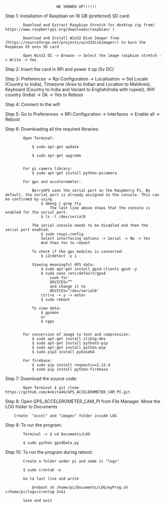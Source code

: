 						   WE SHOWED UP!!!!!!
									
Step 1: Installation of Raspbian on 16 GB (preferred) SD card:

			Download and Extract Raspbian Stretch for desktop zip from( https://www.raspberrypi.org/downloads/raspbian/ )
			
			Download and Install Win32 Disk Imager from (https://sourceforge.net/projects/win32diskimager/) to burn the Raspbian OS onto SD card
			
			Open Win32 DI -> Browse -> Select the image raspbian stretch -> Write -> Yes
			

Step 2: Insert the card in RPi and power it up (5v DC)


Step 3: Preferences -> Rpi Configuration -> Localisation -> Set Locale (Country to India), Timezone (Area to Indian and Location to Maldives), Keyboard (Country to India and Variant to English(India with rupee)), Wifi country (India) -> Ok -> Yes to Reboot


Step 4: Connect to the wifi


Step 5: Go to Preferences -> RPi Configuration -> Interfaces -> Enable all -> Reboot


Step 6: Downloading all the required libraries:

			Open Terminal:
			
				$ sudo apt-get update
				
				$ sudo apt-get upgrade
				
				
			For pi camera library:
				$ sudo apt-get install python-picamera
				
			For gps and accelerometer:
			
				BerryGPS uses the serial port on the Raspberry Pi. By default, the serial port is already assigned to the console. This can be confirmed by using
					$ dmesg | grep tty
						The last line above shows that the console is enabled for the serial port.
					$ ls -l /dev/serial0
					
				The serial console needs to be disabled and then the serial port enabled.		
					$ sudo raspi-config
					Select interfacing options -> Serial -> No -> Yes
					And then Yes to reboot
						
				To check if the gps modules is connected:
					$ i2cdetect -y 1
				
				Viewing meaningful GPS data:
					$ sudo apt-get install gpsd-clients gpsd -y
					$ sudo nano /etc/default/gpsd
						Look for
						DEVICES=””
						and change it to
						DEVICES=”/dev/serial0″
					ctrl+x -> y -> enter
					$ sudo reboot
					
				To view data:
					$ gpsmon
					or
					$ cgps
				
				
			For conversion of image to text and compression:
				$ sudo apt-get install zlib1g-dev
				$ sudo apt-get install python3-pip
				$ sudo apt-get install python-pip
				$ sudo pip3 install pybase64
			
			For firebase:
				$ sudo pip install requests==2.12.4
				$ sudo pip install python-firebase
			

Step 7: Download the source code:

			Open Terminal $ git clone https://github.com/Ankita46/GPS_ACCELEROMETER_CAM_PI.git
			

Step 8: Open GPS_ACCELEROMETER_CAM_PI from File Manager. Move the LOG folder to Documents

		Create  "accel" and "images" folder inside LOG
		

Step 9: To run the program:

			Terminal -> $ cd Documents/LOG 
			
			$ sudo python gpsdData.py
			
			
Step 10: To run the program during reboot:

			Create a folder under pi and name it "logs"
			
			$ sudo crontab -e
			
			Go to last line and write
			
				@reboot sh /home/pi/Documents/LOG/myProg.sh >/home/pi/logs/cronlog 2>&1
				
			Save and exit			
